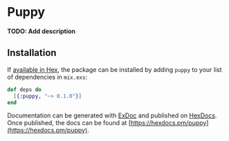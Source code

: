 # Puppy

**TODO: Add description**

## Installation

If [available in Hex](https://hex.pm/docs/publish), the package can be installed
by adding `puppy` to your list of dependencies in `mix.exs`:

```elixir
def deps do
  [{:puppy, "~> 0.1.0"}]
end
```

Documentation can be generated with [ExDoc](https://github.com/elixir-lang/ex_doc)
and published on [HexDocs](https://hexdocs.pm). Once published, the docs can
be found at [https://hexdocs.pm/puppy](https://hexdocs.pm/puppy).

